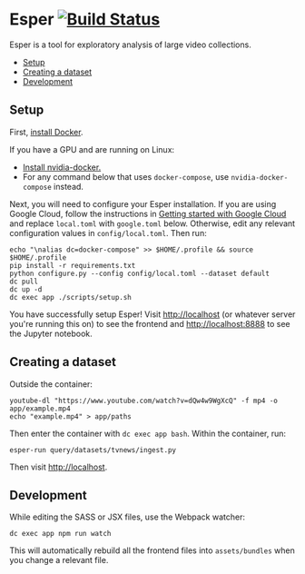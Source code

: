 # Esper [![Build Status](https://travis-ci.org/scanner-research/esper.svg?branch=master)](https://travis-ci.org/scanner-research/esper)

Esper is a tool for exploratory analysis of large video collections.

* [Setup](https://github.com/scanner-research/esper#setup)
* [Creating a dataset](https://github.com/scanner-research/esper#creating-a-dataset)
* [Development](https://github.com/scanner-research/esper#development)


## Setup
First, [install Docker](https://docs.docker.com/engine/installation/#supported-platforms).

If you have a GPU and are running on Linux:
* [Install nvidia-docker.](https://github.com/NVIDIA/nvidia-docker#quick-start)
* For any command below that uses `docker-compose`, use `nvidia-docker-compose` instead.

Next, you will need to configure your Esper installation. If you are using Google Cloud, follow the instructions in [Getting started with Google Cloud](https://github.com/scanner-research/esper/blob/master/guides/google.md) and replace `local.toml` with `google.toml` below. Otherwise, edit any relevant configuration values in `config/local.toml`. Then run:

```
echo "\nalias dc=docker-compose" >> $HOME/.profile && source $HOME/.profile
pip install -r requirements.txt
python configure.py --config config/local.toml --dataset default
dc pull
dc up -d
dc exec app ./scripts/setup.sh
```

You have successfully setup Esper! Visit [http://localhost](http://localhost) (or whatever server you're running this on) to see the frontend and [http://localhost:8888](http://localhost:8888) to see the Jupyter notebook.


## Creating a dataset
Outside the container:
```
youtube-dl "https://www.youtube.com/watch?v=dQw4w9WgXcQ" -f mp4 -o app/example.mp4
echo "example.mp4" > app/paths
```

Then enter the container with `dc exec app bash`. Within the container, run:
```
esper-run query/datasets/tvnews/ingest.py
```

Then visit [http://localhost](http://localhost).


## Development

While editing the SASS or JSX files, use the Webpack watcher:
```
dc exec app npm run watch
```

This will automatically rebuild all the frontend files into `assets/bundles` when you change a relevant file.
